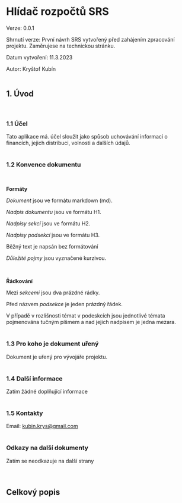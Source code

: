 # Hlídač rozpočtů SRS

Verze: 0.0.1

Shrnutí verze: První návrh SRS vytvořený před zahájením zpracování projektu. Zaměrujese na technickou stránku.

Datum vytvoření: 11.3.2023

Autor: Kryštof Kubín
<br/><br/>

## 1. Úvod
<br/>

### 1.1 Účel

Tato aplikace má. účel sloužit jako spůsob uchovávání informací o financích, jejich distribuci, volnosti a dalších údajů.
<br/><br/>

### 1.2 Konvence dokumentu
<br/>

**Formáty**

_Dokument_ jsou ve formátu markdown (md).

_Nadpis dokumentu_ jsou ve formátu H1.

_Nadpisy sekcí_ jsou ve formátu H2.

_Nadpisy podsekcí_ jsou ve formátu H3.

Běžný text je napsán bez formátování

_Důležité pojmy_ jsou vyznačené kurzivou.

<br/>

**Řádkování**

Mezi _sekcemi_ jsou dva prázdné rádky.

Před názvem _podsekce_ je jeden prázdný řádek.

V případě v rozlišnosti témat v podeskcích jsou jednotlivé témata pojmenována tučným píšmem a nad jejich nadpisem je jedna mezara.
<br/><br/>

### 1.3 Pro koho je dokument uřený

Dokument je uřený pro vývojáře projektu.
<br/><br/>

### 1.4 Další informace

Zatím žádné doplňující informace
<br/><br/>

### 1.5 Kontakty

Email: kubin.krys@gmail.com
<br/><br/>

### Odkazy na další dokumenty

Zatím se neodkazuje na další strany
<br/><br/><br/>

## Celkový popis
